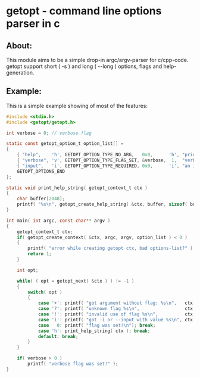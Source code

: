 # getopt - command line options parser in c

## About:
This module aims to be a simple drop-in argc/argv-parser for c/cpp-code. getopt support
short ( -s ) and long ( --long ) options, flags and help-generation.

## Example:
This is a simple example showing of most of the features:

```c
#include <stdio.h>
#include <getopt/getopt.h>

int verbose = 0; // verbose flag

static const getopt_option_t option_list[] =
{
	{ "help",    'h', GETOPT_OPTION_TYPE_NO_ARG,   0x0,      'h', "print this help text",       0x0 },
	{ "verbose", 'v', GETOPT_OPTION_TYPE_FLAG_SET, &verbose,  1,  "verbose logging enabled",    0x0 },
	{ "input",   'i', GETOPT_OPTION_TYPE_REQUIRED, 0x0,      'i', "an input file",           "FILE" },
	GETOPT_OPTIONS_END
};

static void print_help_string( getopt_context_t ctx )
{
	char buffer[2048];
	printf( "%s\n", getopt_create_help_string( &ctx, buffer, sizeof( buffer ) ) );
}

int main( int argc, const char** argv )
{
	getopt_context_t ctx;
	if( getopt_create_context( &ctx, argc, argv, option_list ) < 0 )
	{
		printf( "error while creating getopt ctx, bad options-list?" );
		return 1;
	}

	int opt;

	while( ( opt = getopt_next( &ctx ) ) != -1 )
	{
		switch( opt )
		{
			case '+': printf( "got argument without flag: %s\n",   ctx.current_opt_arg ); break;
			case '?': printf( "unknown flag %s\n",                 ctx.current_opt_arg ); break;
			case '!': printf( "invalid use of flag %s\n",          ctx.current_opt_arg ); break;
			case 'i': printf( "got -i or --input with value %s\n", ctx.current_opt_arg ); break;
			case   0: printf( "flag was set!\n"); break;
			case 'h': print_help_string( ctx ); break;
			default: break;
		}
	}

	if( verbose > 0 )
		printf( "verbose flag was set!" );
}


```

